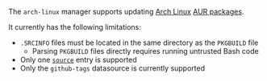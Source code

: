The `arch-linux` manager supports updating [Arch Linux](https://www.archlinux.org/) [AUR packages](https://aur.archlinux.org/).

It currently has the following limitations:

- `.SRCINFO` files must be located in the same directory as the `PKGBUILD` file
  - Parsing `PKGBUILD` files directly requires running untrusted Bash code
- Only one [`source`](https://wiki.archlinux.org/title/PKGBUILD#source) entry is supported
- Only the `github-tags` datasource is currently supported
